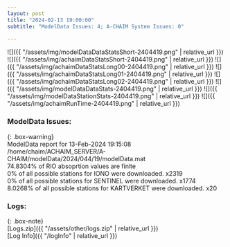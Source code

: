 ```yaml
---
layout: post
title: "2024-02-13 19:00:00"
subtitle: "ModelData Issues: 4; A-CHAIM System Issues: 0"

---
```


![]({{ "/assets/img/modelDataDataStatsShort-2404419.png" | relative_url }})
![]({{ "/assets/img/achaimDataStatsShort-2404419.png" | relative_url }})
![]({{ "/assets/img/achaimDataStatsLong00-2404419.png" | relative_url }})
![]({{ "/assets/img/achaimDataStatsLong01-2404419.png" | relative_url }})
![]({{ "/assets/img/achaimDataStatsLong02-2404419.png" | relative_url }})
![]({{ "/assets/img/modelDataDataStats-2404419.png" | relative_url }})
![]({{ "/assets/img/modelDataStationStats-2404419.png" | relative_url }})
![]({{ "/assets/img/achaimRunTime-2404419.png" | relative_url }})


### ModelData Issues:  
  
{: .box-warning}  
 ModelData report for 13-Feb-2024 19:15:08   
 /home/chaim/ACHAIM_SERVER/A-CHAIM/modelData/2024/044/19/modelData.mat   
 74.8304% of RIO absoprtion values are finite   
 0% of all possible stations for IONO were downloaded. x2319   
 0% of all possible stations for SENTINEL were downloaded. x1774   
 8.0268% of all possible stations for KARTVERKET were downloaded. x20   
  


### Logs:  
  
{: .box-note}  
[Logs.zip]({{ "/assets/other/logs.zip" | relative_url }})  
[Log Info]({{ "/logInfo" | relative_url }})  
